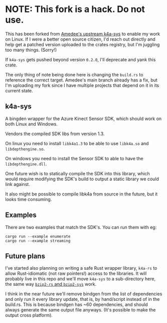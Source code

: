 # NOTE: This fork is a hack. Do not use.

This has been forked from [Amedee's upstream k4a-sys](https://gitlab.com/amedeedabo/k4a-sys) to enable my work
on Linux. If I were a better open source citizen, I'd reach out directly and help get a patched version uploaded
to the crates registry, but I'm juggling too many things. (Sorry!)

If `k4a-sys` gets pushed beyond version `0.2.0`, I'll deprecate and yank this crate.

The only thing of note being done here is changing the `build.rs` to reference the correct target. Amedee's main
branch already has a fix, but I'm uploading my fork since I have multiple projects that depend on it in its current
state.

k4a-sys
-------
A bingden wrapper for the Azure Kinect Sensor SDK, which should work on both Linux and Windows.

Vendors the compiled SDK libs from version 1.3.

On linux you need to install `libk4a1.3` to be able to use `libk4a.so` and `libdepthengine.so`.

On windows you need to install the Sensor SDK to able to have the `libdepthengine.dll`.

One future wish is to statically compile the SDK into this library, which would require modifying
the SDK's build to output a static library we could link against.

It also might be possible to compile libk4a from source in the future,
but it looks time consuming.

Examples
------
There are two examples that match the SDK's. You can run them with eg:
```
cargo run --example enumerate
cargo run --example streaming
```


Future plans
------
I've started also planning on writing a safe Rust wrapper library, `k4a-rs` to allow Rust-idiomatic (not raw pointers!)
access to the libraries. It will probably live in this repo and we'll move `k4a-sys` to a sub-directory here, the
same way [`bzip2-rs` and `bzip2-sys`](https://github.com/alexcrichton/bzip2-rs) work.

I think in the near future we'll remove bindgen from the list of dependencies and only run it every library update,
that is, by hand/script instead of in the build.rs. This is because bindgen has ~60 dependencies, and should always
generate the same output file anyways. (It's possible to make the output cross platform).
